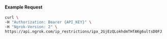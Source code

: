 
#### Example Request
```bash
curl \
-H "Authorization: Bearer {API_KEY}" \
-H "Ngrok-Version: 2" \
https://api.ngrok.com/ip_restrictions/ipx_2GjEzQLokhdmTHfAKg6ultsD0FJ
